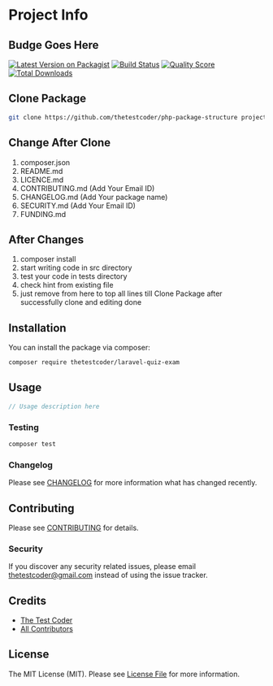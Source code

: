 # Project Info

## Budge Goes Here

[![Latest Version on Packagist](https://img.shields.io/packagist/v/thetestcoder/laravel-quiz-exam.svg?style=flat-square)](https://packagist.org/packages/thetestcoder/laravel-quiz-exam)
[![Build Status](https://img.shields.io/travis/thetestcoder/laravel-quiz-exam/master.svg?style=flat-square)](https://travis-ci.org/thetestcoder/laravel-quiz-exam)
[![Quality Score](https://img.shields.io/scrutinizer/g/thetestcoder/laravel-quiz-exam.svg?style=flat-square)](https://scrutinizer-ci.com/g/thetestcoder/laravel-quiz-exam)
[![Total Downloads](https://img.shields.io/packagist/dt/thetestcoder/laravel-quiz-exam.svg?style=flat-square)](https://packagist.org/packages/thetestcoder/laravel-quiz-exam)

## Clone Package

```bash
git clone https://github.com/thetestcoder/php-package-structure project-name
```

## Change After Clone

1. composer.json
2. README.md
3. LICENCE.md
4. CONTRIBUTING.md (Add Your Email ID)
5. CHANGELOG.md  (Add Your package name)
6. SECURITY.md  (Add Your Email ID)
7. FUNDING.md

## After Changes

1. composer install
2. start writing code in src directory
3. test your code in tests directory
4. check hint from existing file
5. just remove from here to top all lines till Clone Package after successfully clone and editing done

## Installation

You can install the package via composer:

```bash
composer require thetestcoder/laravel-quiz-exam
```

## Usage

``` php
// Usage description here
```

### Testing

``` bash
composer test
```

### Changelog

Please see [CHANGELOG](CHANGELOG.md) for more information what has changed recently.

## Contributing

Please see [CONTRIBUTING](.github/CONTRIBUTING.md) for details.

### Security

If you discover any security related issues, please email thetestcoder@gmail.com instead of using the issue tracker.

## Credits

- [The Test Coder](https://github.com/thetestcoder)
- [All Contributors](../../contributors)

## License

The MIT License (MIT). Please see [License File](LICENSE.md) for more information.

